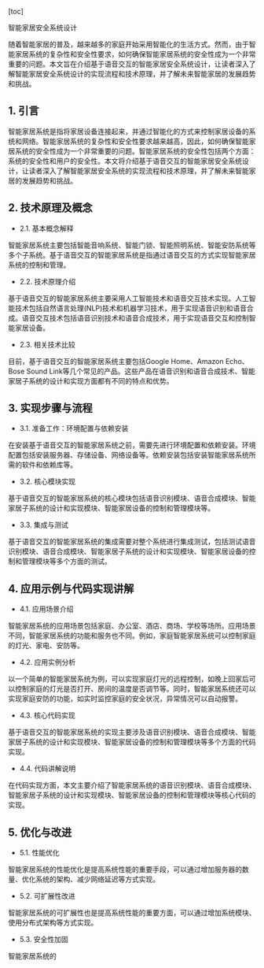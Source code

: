 
[toc]                    
                
                
智能家居安全系统设计

随着智能家居的普及，越来越多的家庭开始采用智能化的生活方式。然而，由于智能家居系统的复杂性和安全性要求，如何确保智能家居系统的安全性成为一个非常重要的问题。本文旨在介绍基于语音交互的智能家居安全系统设计，让读者深入了解智能家居安全系统设计的实现流程和技术原理，并了解未来智能家居的发展趋势和挑战。

## 1. 引言

智能家居系统是指将家居设备连接起来，并通过智能化的方式来控制家居设备的系统和网络。智能家居系统的复杂性和安全性要求越来越高，因此，如何确保智能家居系统的安全性成为一个非常重要的问题。智能家居系统的安全性包括两个方面：系统的安全性和用户的安全性。本文将介绍基于语音交互的智能家居安全系统设计，让读者深入了解智能家居安全系统的实现流程和技术原理，并了解未来智能家居的发展趋势和挑战。

## 2. 技术原理及概念

- 2.1. 基本概念解释

智能家居系统主要包括智能音响系统、智能门锁、智能照明系统、智能安防系统等多个子系统。基于语音交互的智能家居系统是指通过语音交互的方式实现智能家居系统的控制和管理。

- 2.2. 技术原理介绍

基于语音交互的智能家居系统主要采用人工智能技术和语音交互技术实现。人工智能技术包括自然语言处理(NLP)技术和机器学习技术，用于实现语音识别和语音合成。语音交互技术包括语音识别技术和语音合成技术，用于实现语音交互和控制智能家居设备。

- 2.3. 相关技术比较

目前，基于语音交互的智能家居系统主要包括Google Home、Amazon Echo、Bose Sound Link等几个常见的产品。这些产品在语音识别和语音合成技术、智能家居子系统的设计和实现方面都有不同的特点和优势。

## 3. 实现步骤与流程

- 3.1. 准备工作：环境配置与依赖安装

在安装基于语音交互的智能家居系统之前，需要先进行环境配置和依赖安装。环境配置包括安装服务器、存储设备、网络设备等。依赖安装包括安装智能家居系统所需的软件和依赖库等。

- 3.2. 核心模块实现

基于语音交互的智能家居系统的核心模块包括语音识别模块、语音合成模块、智能家居子系统的设计和实现模块、智能家居设备的控制和管理模块等。

- 3.3. 集成与测试

基于语音交互的智能家居系统的集成需要对整个系统进行集成测试，包括测试语音识别模块、语音合成模块、智能家居子系统的设计和实现模块、智能家居设备的控制和管理模块等多个方面的测试。

## 4. 应用示例与代码实现讲解

- 4.1. 应用场景介绍

智能家居系统的应用场景包括家庭、办公室、酒店、商场、学校等场所。应用场景不同，智能家居系统的功能和服务也不同。例如，家庭智能家居系统可以控制家庭的灯光、家电、安防等。

- 4.2. 应用实例分析

以一个简单的智能家居系统为例，可以实现家庭灯光的远程控制，如晚上回家后可以控制家庭的灯光是否打开、房间的温度是否调节等。同时，智能家居系统还可以实现家庭安防的功能，如实时监控家庭的安全状况，异常情况可以自动报警。

- 4.3. 核心代码实现

基于语音交互的智能家居系统的实现主要涉及语音识别模块、语音合成模块、智能家居子系统的设计和实现模块、智能家居设备的控制和管理模块等多个方面的代码实现。

- 4.4. 代码讲解说明

在代码实现方面，本文主要介绍了智能家居系统的语音识别模块、语音合成模块、智能家居子系统的设计和实现模块、智能家居设备的控制和管理模块等核心代码的实现。

## 5. 优化与改进

- 5.1. 性能优化

智能家居系统的性能优化是提高系统性能的重要手段，可以通过增加服务器的数量、优化系统的架构、减少网络延迟等方式实现。

- 5.2. 可扩展性改进

智能家居系统的可扩展性也是提高系统性能的重要方面，可以通过增加系统模块、使用分布式架构等方式实现。

- 5.3. 安全性加固

智能家居系统的

